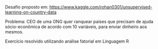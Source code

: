 Desafio proposto em: https://www.kaggle.com/rohan0301/unsupervised-learning-on-country-data

Problema: CEO de uma ONG quer ranquear países que precisam de ajuda sócio-econômica de acordo com 10 variáveis,
para enviar dinheiro aos mesmos.

Exercício resolvido utilizando análise fatorial em Linguagem R
